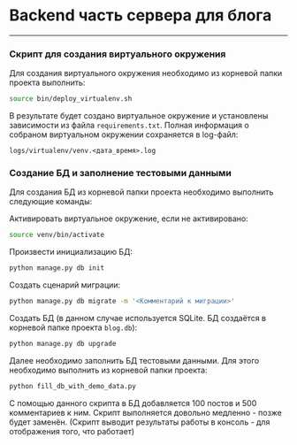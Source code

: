 # Backend часть сервера для блога

---

### Скрипт для создания виртуального окружения

Для создания виртуального окружения 
необходимо из корневой папки проекта выполнить:

```bash
source bin/deploy_virtualenv.sh
```

В результате будет создано виртуальное окружение и 
установлены зависимости из файла `requirements.txt`.
Полная информация о собраном виртуальном окружении сохраняется 
в log-файл: 

`logs/virtualenv/venv.<дата_время>.log`

### Создание БД и заполнение тестовыми данными

Для создания БД из корневой папки проекта необходимо выполнить
следующие команды:

Активировать виртуальное окружение, если не активировано:
```bash
source venv/bin/activate
```
Произвести инициализацию БД:
```bash
python manage.py db init
```
Создать сценарий миграции:
```bash
python manage.py db migrate -m '<Комментарий к миграции>'
```
Создать БД (в данном случае используется SQLite.
БД создаётся в корневой папке проекта `blog.db`):
```bash
python manage.py db upgrade
```

Далее необходимо заполнить БД тестовыми данными.
Для этого необходимо выполнить из корневой папки проекта:
```bash
python fill_db_with_demo_data.py
```
С помощью данного скрипта в БД добавляется 100 постов и
500 комментариев к ним.
Скрипт выполняется довольно медленно - позже будет заменён.
(Скрипт выводит результаты работы в консоль - для отображения того,
что работает)
